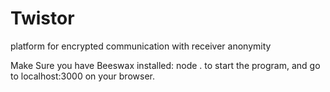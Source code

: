 # Twistor
platform for encrypted communication with receiver anonymity 

Make Sure you have Beeswax installed:
node . to start the program, and go to localhost:3000 on your browser.
